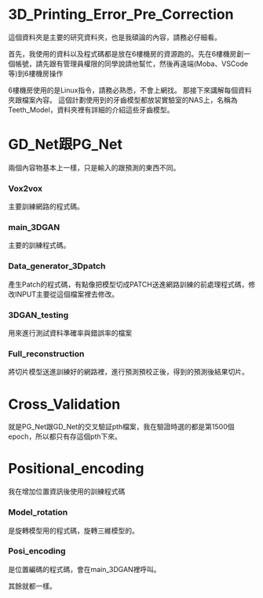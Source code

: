 # 3D_Printing_Error_Pre_Correction
 
這個資料夾是主要的研究資料夾，也是我碩論的內容，請務必仔細看。

首先，我使用的資料以及程式碼都是放在6樓機房的資源跑的。先在6樓機房創一個帳號，請先跟有管理員權限的同學說請他幫忙，然後再遠端(Moba、VSCode等)到6樓機房操作

6樓機房使用的是Linux指令，請務必熟悉，不會上網找。
那接下來講解每個資料夾跟檔案內容。
這個計劃使用到的牙齒模型都放袃實驗室的NAS上，名稱為Teeth_Model，資料夾裡有詳細的介紹這些牙齒模型。

# GD_Net跟PG_Net
兩個內容物基本上一樣，只是輸入的跟預測的東西不同。
### Vox2vox
主要訓練網路的程式碼。
### main_3DGAN
主要的訓練程式碼。
### Data_generator_3Dpatch
產生Patch的程式碼，有點像把模型切成PATCH送進網路訓練的前處理程式碼，修改INPUT主要從這個檔案裡去修改。
### 3DGAN_testing
用來進行測試資料準確率與錯誤率的檔案
### Full_reconstruction
將切片模型送進訓練好的網路裡，進行預測預校正後，得到的預測後結果切片。 

# Cross_Validation
就是PG_Net跟GD_Net的交叉驗証pth檔案，我在驗證時選的都是第1500個epoch，所以都只有存這個pth下來。

# Positional_encoding
我在增加位置資訊後使用的訓練程式碼
### Model_rotation
是旋轉模型用的程式碼，旋轉三維模型的。
### Posi_encoding
是位置編碼的程式碼，會在main_3DGAN裡呼叫。

其餘就都一樣。
